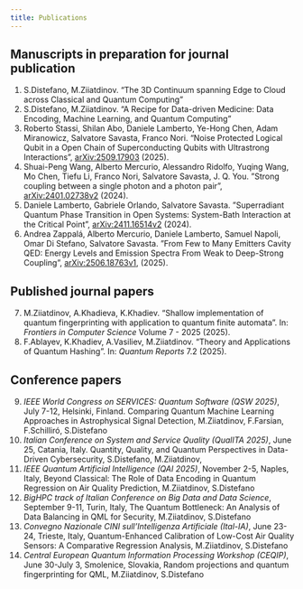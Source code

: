 ```yaml
---
title: Publications
---
```


## Manuscripts in preparation for journal publication 

1. S.Distefano, M.Ziiatdinov. “The 3D Continuum spanning Edge to Cloud across Classical and Quantum Computing” 
2. S.Distefano, M.Ziiatdinov. “A Recipe for Data-driven Medicine: Data Encoding, Machine Learning, and Quantum Computing” 
3. Roberto Stassi, Shilan Abo, Daniele Lamberto, Ye-Hong Chen, Adam Miranowicz, Salvatore Savasta, Franco Nori. “Noise Protected Logical Qubit in a Open Chain of Superconducting Qubits with Ultrastrong Interactions”, [arXiv:2509.17903](https://arXiv.org/abs/2509.17903) (2025).
4. Shuai-Peng Wang, Alberto Mercurio, Alessandro Ridolfo, Yuqing Wang, Mo Chen, Tiefu Li, Franco Nori, Salvatore Savasta, J. Q. You. ”Strong coupling between a single photon and a photon pair”, [arXiv:2401.02738v2](https://arxiv.org/abs/2401.02738v2) (2024).
5. Daniele Lamberto, Gabriele Orlando, Salvatore Savasta. ”Superradiant Quantum Phase Transition in Open Systems: System-Bath Interaction at the Critical Point”, [arXiv:2411.16514v2](https://arXiv.org/abs/2411.16514v2) (2024).
6. Andrea Zappalá, Alberto Mercurio, Daniele Lamberto, Samuel Napoli, Omar Di Stefano, Salvatore Savasta. ”From Few to Many Emitters Cavity QED: Energy Levels and Emission Spectra From Weak to Deep-Strong Coupling”, [arXiv:2506.18763v1](https://arXiv.org/abs/2506.18763v1), (2025).

## Published journal papers 

7. M.Ziiatdinov, A.Khadieva, K.Khadiev. “Shallow implementation of quantum fingerprinting with application to quantum finite automata”. In: *Frontiers in Computer Science* Volume 7 - 2025 (2025). 
8. F.Ablayev, K.Khadiev, A.Vasiliev, M.Ziiatdinov. “Theory and Applications of Quantum Hashing”. In: *Quantum Reports* 7.2 (2025). 

## Conference papers 

9. *IEEE World Congress on SERVICES: Quantum Software (QSW 2025)*, July 7-12, Helsinki, Finland. Comparing Quantum Machine Learning Approaches in Astrophysical Signal Detection,  M.Ziiatdinov, F.Farsian, F.Schilliró, S.Distefano 
10. *Italian Conference on System and Service Quality (QualITA 2025)*, June 25, Catania, Italy. Quantity, Quality, and Quantum Perspectives in Data-Driven Cybersecurity, S.Distefano, M.Ziiatdinov,  
11. *IEEE Quantum Artificial Intelligence (QAI 2025)*, November 2-5, Naples, Italy, Beyond Classical: The Role of Data Encoding in Quantum Regression on Air Quality Prediction, M.Ziiatdinov, S.Distefano 
12. *BigHPC track of Italian Conference on Big Data and Data Science*, September 9-11, Turin, Italy,  The Quantum Bottleneck: An Analysis of Data Balancing in QML for Security, M.Ziiatdinov, S.Distefano 
13. *Convegno Nazionale CINI sull’Intelligenza Artificiale (Ital-IA)*, June 23-24, Trieste, Italy, Quantum-Enhanced Calibration of Low-Cost Air Quality Sensors: A Comparative Regression Analysis, M.Ziiatdinov, S.Distefano 
14. *Central European Quantum Information Processing Workshop (CEQIP)*, June 30-July 3, Smolenice, Slovakia, Random projections and quantum fingerprinting for QML, M.Ziiatdinov, S.Distefano 


